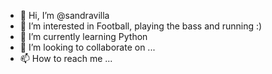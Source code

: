 - 👋 Hi, I’m @sandravilla
- 👀 I’m interested in Football, playing the bass and running :)
- 🌱 I’m currently learning Python
- 💞️ I’m looking to collaborate on ...
- 📫 How to reach me ...

<!---
sandravilla/sandravilla is a ✨ special ✨ repository because its `README.md` (this file) appears on your GitHub profile.
You can click the Preview link to take a look at your changes.
--->
